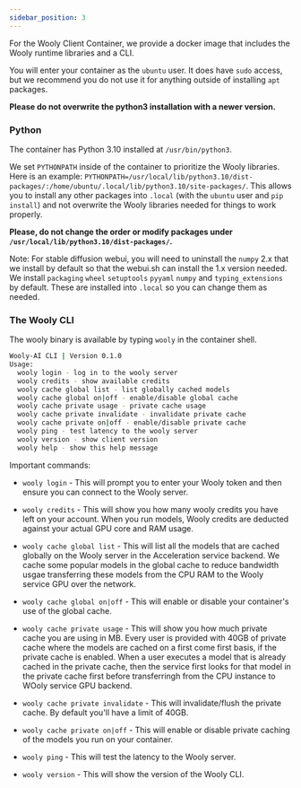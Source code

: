 ```yaml
---
sidebar_position: 3
---
```


For the Wooly Client Container, we provide a docker image that includes the Wooly runtime libraries and a CLI.

You will enter your container as the `ubuntu` user. It does have `sudo` access, but we recommend you do not use it for anything outside of installing `apt` packages. 

**Please do not overwrite the python3 installation with a newer version.**

### Python

The container has Python 3.10 installed at `/usr/bin/python3`.

We set `PYTHONPATH` inside of the container to prioritize the Wooly libraries. Here is an example: `PYTHONPATH=/usr/local/lib/python3.10/dist-packages/:/home/ubuntu/.local/lib/python3.10/site-packages/`. This allows you to install any other packages into `.local` (with the `ubuntu` user and `pip install`) and not overwrite the Wooly libraries needed for things to work properly.

**Please, do not change the order or modify packages under `/usr/local/lib/python3.10/dist-packages/`.**

Note: For stable diffusion webui, you will need to uninstall the `numpy` 2.x that we install by default so that the webui.sh can install the 1.x version needed. We install `packaging` `wheel` `setuptools` `pyyaml` `numpy` and `typing_extensions` by default. These are installed into `.local` so you can change them as needed.

### The Wooly CLI

The wooly binary is available by typing `wooly` in the container shell.

```bash
Wooly-AI CLI | Version 0.1.0
Usage:
  wooly login - log in to the wooly server
  wooly credits - show available credits
  wooly cache global list - list globally cached models
  wooly cache global on|off - enable/disable global cache
  wooly cache private usage - private cache usage
  wooly cache private invalidate - invalidate private cache
  wooly cache private on|off - enable/disable private cache
  wooly ping - test latency to the wooly server
  wooly version - show client version
  wooly help - show this help message
```

Important commands:

- `wooly login` - This will prompt you to enter your Wooly token and then ensure you can connect to the Wooly server.
  
- `wooly credits` - This will show you how many wooly credits you have left on your account. When you run models, Wooly credits are deducted against your actual GPU core and RAM usage.

- `wooly cache global list` - This will list all the models that are cached globally on the Wooly server in the Acceleration service backend. We cache some popular models in the global cache to reduce bandwidth usgae transferring these models from the CPU RAM to the Wooly service GPU over the network.
  
- `wooly cache global on|off` - This will enable or disable your container's use of the global cache.
  
- `wooly cache private usage` - This will show you how much private cache you are using in MB. Every user is provided with 40GB of private cache where the models are cached on a first come first basis, if the private cache is enabled. When a user executes a model that is already cached in the private cache, then the service first looks for that model in the private cache first before transferringh from the CPU instance to WOoly service GPU backend.
  
- `wooly cache private invalidate` - This will invalidate/flush the private cache. By default you'll have a limit of 40GB.
  
- `wooly cache private on|off` - This will enable or disable private caching of the models you run on your container.
  
- `wooly ping` - This will test the latency to the Wooly server.
  
- `wooly version` - This will show the version of the Wooly CLI.




